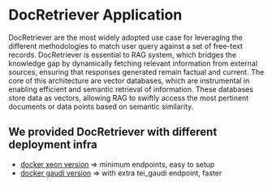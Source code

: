 # DocRetriever Application

DocRetriever are the most widely adopted use case for leveraging the different methodologies to match user query against a set of free-text records. DocRetriever is essential to RAG system, which bridges the knowledge gap by dynamically fetching relevant information from external sources, ensuring that responses generated remain factual and current. The core of this architecture are vector databases, which are instrumental in enabling efficient and semantic retrieval of information. These databases store data as vectors, allowing RAG to swiftly access the most pertinent documents or data points based on semantic similarity.

## We provided DocRetriever with different deployment infra

- [docker xeon version](docker_compose/intel/cpu/xeon/) => minimum endpoints, easy to setup
- [docker gaudi version](docker_compose/intel/hpu/gaudi/) => with extra tei_gaudi endpoint, faster
